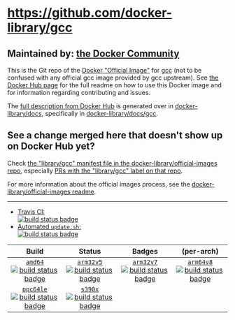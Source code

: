 # https://github.com/docker-library/gcc

## Maintained by: [the Docker Community](https://github.com/docker-library/gcc)

This is the Git repo of the [Docker "Official Image"](https://docs.docker.com/docker-hub/official_repos/) for [gcc](https://hub.docker.com/_/gcc/) (not to be confused with any official gcc image provided by gcc upstream). See [the Docker Hub page](https://hub.docker.com/_/gcc/) for the full readme on how to use this Docker image and for information regarding contributing and issues.

The [full description from Docker Hub](https://hub.docker.com/_/gcc/) is generated over in [docker-library/docs](https://github.com/docker-library/docs), specifically in [docker-library/docs/gcc](https://github.com/docker-library/docs/tree/master/gcc).

## See a change merged here that doesn't show up on Docker Hub yet?

Check [the "library/gcc" manifest file in the docker-library/official-images repo](https://github.com/docker-library/official-images/blob/master/library/gcc), especially [PRs with the "library/gcc" label on that repo](https://github.com/docker-library/official-images/labels/library%2Fgcc).

For more information about the official images process, see the [docker-library/official-images readme](https://github.com/docker-library/official-images/blob/master/README.md).

---

-	[Travis CI:  
	![build status badge](https://img.shields.io/travis/docker-library/gcc/master.svg)](https://travis-ci.org/docker-library/gcc/branches)
-	[Automated `update.sh`:  
	![build status badge](https://doi-janky.infosiftr.net/job/update.sh/job/gcc/badge/icon)](https://doi-janky.infosiftr.net/job/update.sh/job/gcc)

| Build | Status | Badges | (per-arch) |
|:-:|:-:|:-:|:-:|
| [`amd64`<br />![build status badge](https://doi-janky.infosiftr.net/job/multiarch/job/amd64/job/gcc/badge/icon)](https://doi-janky.infosiftr.net/job/multiarch/job/amd64/job/gcc) | [`arm32v5`<br />![build status badge](https://doi-janky.infosiftr.net/job/multiarch/job/arm32v5/job/gcc/badge/icon)](https://doi-janky.infosiftr.net/job/multiarch/job/arm32v5/job/gcc) | [`arm32v7`<br />![build status badge](https://doi-janky.infosiftr.net/job/multiarch/job/arm32v7/job/gcc/badge/icon)](https://doi-janky.infosiftr.net/job/multiarch/job/arm32v7/job/gcc) | [`arm64v8`<br />![build status badge](https://doi-janky.infosiftr.net/job/multiarch/job/arm64v8/job/gcc/badge/icon)](https://doi-janky.infosiftr.net/job/multiarch/job/arm64v8/job/gcc) |
| [`ppc64le`<br />![build status badge](https://doi-janky.infosiftr.net/job/multiarch/job/ppc64le/job/gcc/badge/icon)](https://doi-janky.infosiftr.net/job/multiarch/job/ppc64le/job/gcc) | [`s390x`<br />![build status badge](https://doi-janky.infosiftr.net/job/multiarch/job/s390x/job/gcc/badge/icon)](https://doi-janky.infosiftr.net/job/multiarch/job/s390x/job/gcc) |

<!-- THIS FILE IS GENERATED BY https://github.com/docker-library/docs/blob/master/generate-repo-stub-readme.sh -->
